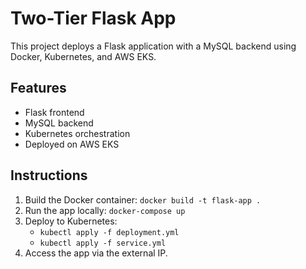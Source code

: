 # Two-Tier Flask App

This project deploys a Flask application with a MySQL backend using Docker, Kubernetes, and AWS EKS.

## Features
- Flask frontend
- MySQL backend
- Kubernetes orchestration
- Deployed on AWS EKS

## Instructions
1. Build the Docker container: `docker build -t flask-app .`
2. Run the app locally: `docker-compose up`
3. Deploy to Kubernetes:
   - `kubectl apply -f deployment.yml`
   - `kubectl apply -f service.yml`
4. Access the app via the external IP.
